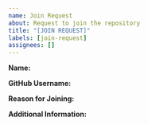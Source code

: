 ```yaml
---
name: Join Request
about: Request to join the repository
title: "[JOIN REQUEST]"
labels: [join-request]
assignees: []
---
```


**Name:**

**GitHub Username:**

**Reason for Joining:**

**Additional Information:**

